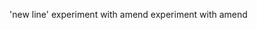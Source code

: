 'new line' 
e x p e r i m e n t   w i t h   a m e n d  
 e x p e r i m e n t   w i t h   a m e n d  
 